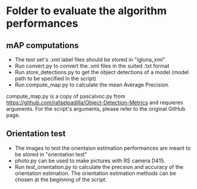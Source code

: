 # Folder to evaluate the algorithm performances

## mAP computations
- The test set's .xml label files should be stored in "igluna_xml"
- Run convert.py to convert the .xml files in the suited .txt format
- Run store_detections.py to get the object detections of a model (model path to be specified in the script)
- Run compute_map.py to calculate the mean Average Precision. 

compute_map.py is a copy of pascalvoc.py from https://github.com/rafaelpadilla/Object-Detection-Metrics and requieres arguments. For the script's arguments, please refer to the original GitHub page.

## Orientation test

- The images to test the orientaion estimation performances are meant to be stored in "orientation test"
- photo.py can be used to make pictures with RS camera D415.
- Run test_orientation.py to calculate the precsion and accuracy of the orientation estimation.  The orientation estimation methods can be chosen at the beginning of the script.
